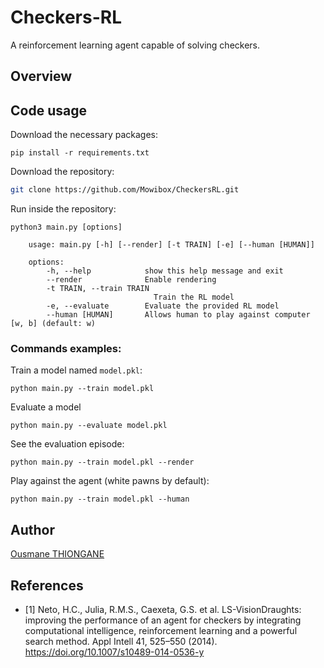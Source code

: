 # Checkers-RL
A reinforcement learning agent capable of solving checkers.

## Overview 

## Code usage

Download the necessary packages:
```
pip install -r requirements.txt
```

Download the repository:

```bash
git clone https://github.com/Mowibox/CheckersRL.git
```

Run inside the repository:

    python3 main.py [options]

        usage: main.py [-h] [--render] [-t TRAIN] [-e] [--human [HUMAN]]

        options:
            -h, --help            show this help message and exit
            --render              Enable rendering
            -t TRAIN, --train TRAIN
                                    Train the RL model
            -e, --evaluate        Evaluate the provided RL model
            --human [HUMAN]       Allows human to play against computer [w, b] (default: w)

### Commands examples:
Train a model named `model.pkl`:

    python main.py --train model.pkl

Evaluate a model

    python main.py --evaluate model.pkl

See the evaluation episode:

    python main.py --train model.pkl --render

Play against the agent (white pawns by default):

    python main.py --train model.pkl --human


## Author 
[Ousmane THIONGANE](https://github.com/Mowibox)

## References 

* [1] Neto, H.C., Julia, R.M.S., Caexeta, G.S. et al. LS-VisionDraughts: improving the performance of an agent for checkers by integrating computational intelligence, reinforcement learning and a powerful search method. Appl Intell 41, 525–550 (2014). https://doi.org/10.1007/s10489-014-0536-y